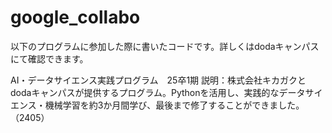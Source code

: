 # google_collabo

以下のプログラムに参加した際に書いたコードです。詳しくはdodaキャンパスにて確認できます。

AI・データサイエンス実践プログラム　25卒1期
説明：株式会社キカガクとdodaキャンパスが提供するプログラム。Pythonを活用し、実践的なデータサイエンス・機械学習を約3か月間学び、最後まで修了することができました。（2405）
